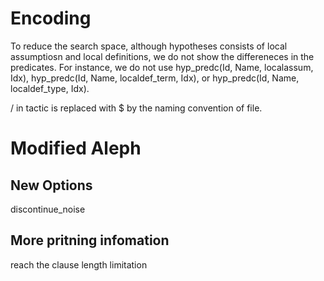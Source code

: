 # Encoding
To reduce the search space, although hypotheses consists of local assumptiosn and local definitions, we do not show the differeneces in the predicates. For instance, we do not use hyp_predc(Id, Name, localassum, Idx), hyp_predc(Id, Name, localdef_term, Idx), or hyp_predc(Id, Name, localdef_type, Idx).

/ in tactic is replaced with $ by the naming convention of file.

# Modified Aleph
## New Options
discontinue_noise
## More pritning infomation
reach the clause length limitation

